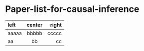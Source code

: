 # Paper-list-for-causal-inference

| left | center | right |  
| :--- | :---: | ---: |  
| aaaaa | bbbbb | ccccc |  
| aa | bb | cc |  
